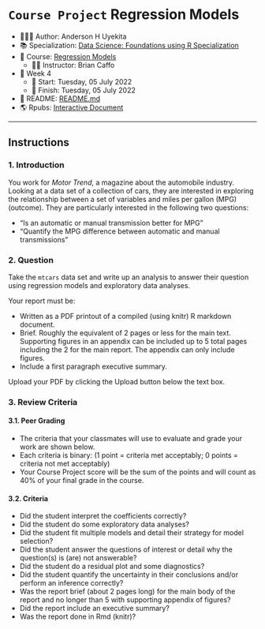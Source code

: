 `Course Project` Regression Models
================

-   👨🏻‍💻 Author: Anderson H Uyekita
-   📚 Specialization: <a
    href="https://www.coursera.org/specializations/data-science-foundations-r"
    target="_blank" rel="noopener">Data Science: Foundations using R
    Specialization</a>
-   📖 Course:
    <a href="https://www.coursera.org/learn/regression-models"
    target="_blank" rel="noopener">Regression Models</a>
    -   🧑‍🏫 Instructor: Brian Caffo
-   📆 Week 4
    -   🚦 Start: Tuesday, 05 July 2022
    -   🏁 Finish: Tuesday, 05 July 2022
-   📄 README: [README.md](./README.md)
-   🌎 Rpubs: [Interactive
    Document](https://rpubs.com/AndersonUyekita/regression-models_reproducible-research)

------------------------------------------------------------------------

## Instructions

### 1. Introduction

You work for *Motor Trend*, a magazine about the automobile industry.
Looking at a data set of a collection of cars, they are interested in
exploring the relationship between a set of variables and miles per
gallon (MPG) (outcome). They are particularly interested in the
following two questions:

-   “Is an automatic or manual transmission better for MPG”
-   “Quantify the MPG difference between automatic and manual
    transmissions”

### 2. Question

Take the `mtcars` data set and write up an analysis to answer their
question using regression models and exploratory data analyses.

Your report must be:

-   Written as a PDF printout of a compiled (using knitr) R markdown
    document.
-   Brief. Roughly the equivalent of 2 pages or less for the main text.
    Supporting figures in an appendix can be included up to 5 total
    pages including the 2 for the main report. The appendix can only
    include figures.
-   Include a first paragraph executive summary.

Upload your PDF by clicking the Upload button below the text box.

### 3. Review Criteria

#### 3.1. Peer Grading

-   The criteria that your classmates will use to evaluate and grade
    your work are shown below.
-   Each criteria is binary: (1 point = criteria met acceptably; 0
    points = criteria not met acceptably)
-   Your Course Project score will be the sum of the points and will
    count as 40% of your final grade in the course.

#### 3.2. Criteria

-   Did the student interpret the coefficients correctly?
-   Did the student do some exploratory data analyses?
-   Did the student fit multiple models and detail their strategy for
    model selection?
-   Did the student answer the questions of interest or detail why the
    question(s) is (are) not answerable?
-   Did the student do a residual plot and some diagnostics?
-   Did the student quantify the uncertainty in their conclusions and/or
    perform an inference correctly?
-   Was the report brief (about 2 pages long) for the main body of the
    report and no longer than 5 with supporting appendix of figures?
-   Did the report include an executive summary?
-   Was the report done in Rmd (knitr)?
